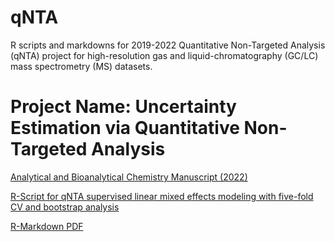 # qNTA
R scripts and markdowns for 2019-2022 Quantitative Non-Targeted Analysis (qNTA) project for high-resolution gas and liquid-chromatography (GC/LC) mass spectrometry (MS) datasets.

# Project Name: Uncertainty Estimation via Quantitative Non-Targeted Analysis

[Analytical and Bioanalytical Chemistry Manuscript (2022)](https://doi.org/10.1007/s00216-022-04118-z)

[R-Script for qNTA supervised linear mixed effects modeling with five-fold CV and bootstrap analysis](https://github.com/lcgroff2/qNTA/blob/R%20Scripts/ENTACT_MonteCarlo_Percentiles_Faster.R)

[R-Markdown PDF](https://github.com/lcgroff2/qNTA/blob/master/LG2_JRS_1B_ENTACT_LC_SemiQuant.pdf)
